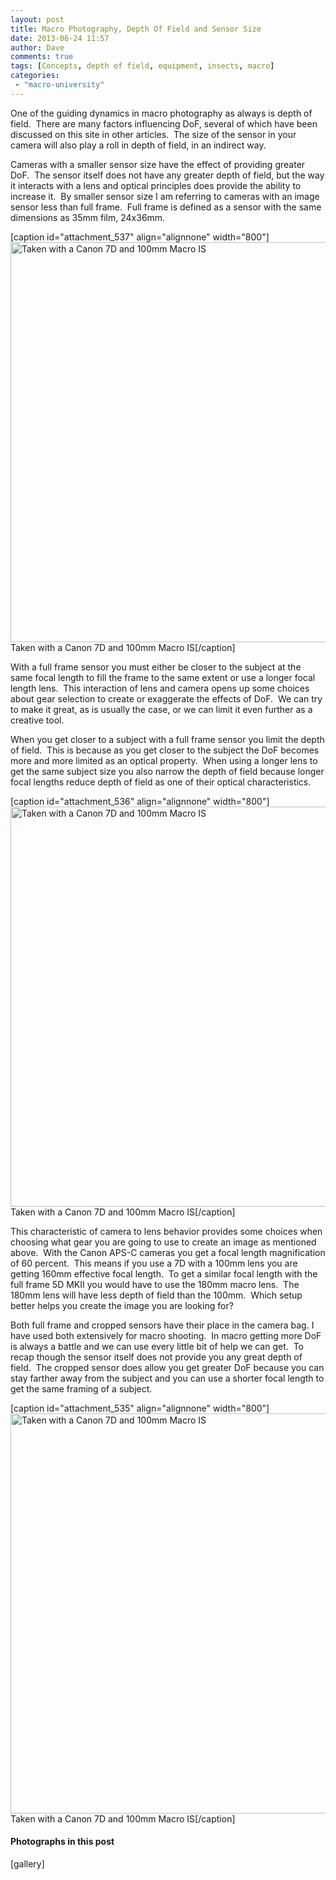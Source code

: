 ```yaml
---
layout: post
title: Macro Photography, Depth Of Field and Sensor Size
date: 2013-06-24 11:57
author: Dave
comments: true
tags: [Concepts, depth of field, equipment, insects, macro]
categories:
 - "macro-university"
---
```

One of the guiding dynamics in macro photography as always is depth of field.  There are many factors influencing DoF, several of which have been discussed on this site in other articles.  The size of the sensor in your camera will also play a roll in depth of field, in an indirect way.

Cameras with a smaller sensor size have the effect of providing greater DoF.  The sensor itself does not have any greater depth of field, but the way it interacts with a lens and optical principles does provide the ability to increase it.  By smaller sensor size I am referring to cameras with an image sensor less than full frame.  Full frame is defined as a sensor with the same dimensions as 35mm film, 24x36mm.

[caption id="attachment_537" align="alignnone" width="800"]<a href="http://thecloseupproject.com/wp-content/uploads/2013/06/SV10052012021.jpg"><img class="size-full wp-image-537" alt="Taken with a Canon 7D and 100mm Macro IS" src="http://thecloseupproject.com/wp-content/uploads/2013/06/SV10052012021.jpg" width="800" height="640" /></a> Taken with a Canon 7D and 100mm Macro IS[/caption]

With a full frame sensor you must either be closer to the subject at the same focal length to fill the frame to the same extent or use a longer focal length lens.  This interaction of lens and camera opens up some choices about gear selection to create or exaggerate the effects of DoF.  We can try to make it great, as is usually the case, or we can limit it even further as a creative tool.

When you get closer to a subject with a full frame sensor you limit the depth of field.  This is because as you get closer to the subject the DoF becomes more and more limited as an optical property.  When using a longer lens to get the same subject size you also narrow the depth of field because longer focal lengths reduce depth of field as one of their optical characteristics.

[caption id="attachment_536" align="alignnone" width="800"]<a href="http://thecloseupproject.com/wp-content/uploads/2013/06/SV09192012019.jpg"><img class="size-full wp-image-536" alt="Taken with a Canon 7D and 100mm Macro IS" src="http://thecloseupproject.com/wp-content/uploads/2013/06/SV09192012019.jpg" width="800" height="640" /></a> Taken with a Canon 7D and 100mm Macro IS[/caption]

This characteristic of camera to lens behavior provides some choices when choosing what gear you are going to use to create an image as mentioned above.  With the Canon APS-C cameras you get a focal length magnification of 60 percent.  This means if you use a 7D with a 100mm lens you are getting 160mm effective focal length.  To get a similar focal length with the full frame 5D MKII you would have to use the 180mm macro lens.  The 180mm lens will have less depth of field than the 100mm.  Which setup better helps you create the image you are looking for?

Both full frame and cropped sensors have their place in the camera bag. I have used both extensively for macro shooting.  In macro getting more DoF is always a battle and we can use every little bit of help we can get.  To recap though the sensor itself does not provide you any great depth of field.  The cropped sensor does allow you get greater DoF because you can stay farther away from the subject and you can use a shorter focal length to get the same framing of a subject.

[caption id="attachment_535" align="alignnone" width="800"]<a href="http://thecloseupproject.com/wp-content/uploads/2013/06/SV09122012011.jpg"><img class="size-full wp-image-535" alt="Taken with a Canon 7D and 100mm Macro IS" src="http://thecloseupproject.com/wp-content/uploads/2013/06/SV09122012011.jpg" width="800" height="640" /></a> Taken with a Canon 7D and 100mm Macro IS[/caption]
<h4>Photographs in this post</h4>
[gallery]
